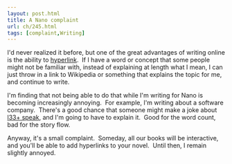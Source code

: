 ```yaml
---
layout: post.html
title: A Nano complaint
url: ch/245.html
tags: [complaint,Writing]
---
```

I'd never realized it before, but one of the great advantages of writing online is the ability to [hyperlink](http://en.wikipedia.org/wiki/Hyperlink).  If I have a word or concept that some people might not be familiar with, instead of explaining at length what I mean, I can just throw in a link to Wikipedia or something that explains the topic for me, and continue to write.

I'm finding that not being able to do that while I'm writing for Nano is becoming increasingly annoying.  For example, I'm writing about a software company.  There's a good chance that someone might make a joke about [l33+ speak](http://en.wikipedia.org/wiki/L33t), and I'm going to have to explain it.  Good for the word count, bad for the story flow.

Anyway, it's a small complaint.  Someday, all our books will be interactive, and you'll be able to add hyperlinks to your novel.  Until then, I remain slightly annoyed.
